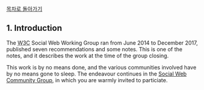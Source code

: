[목차로 돌아가기](SocialWebProtocolsContents.md)

## 1. Introduction

The <abbr title="World Wide Web Consortium">W3C</abbr> Social Web Working Group ran from June 2014 to December 2017, published seven recommendations and some notes. This is one of the notes, and it describes the work at the time of the group closing.

This work is by no means done, and the various communities involved have by no means gone to sleep. The endeavour continues in the [Social Web Community Group](https://www.w3.org/wiki/SocialCG), in which you are warmly invited to particiate.